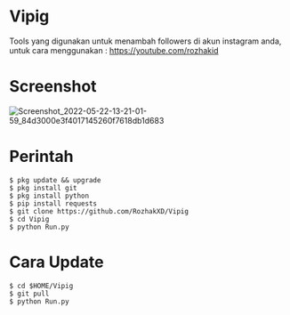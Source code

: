 # Vipig
Tools yang digunakan untuk menambah followers di akun instagram anda, untuk cara menggunakan : https://youtube.com/rozhakid

# Screenshot
![Screenshot_2022-05-22-13-21-01-59_84d3000e3f4017145260f7618db1d683](https://user-images.githubusercontent.com/65714340/170620824-615de57f-3098-4be3-8766-dd7da83afb1d.png)

# Perintah
    $ pkg update && upgrade
    $ pkg install git
    $ pkg install python
    $ pip install requests
    $ git clone https://github.com/RozhakXD/Vipig
    $ cd Vipig
    $ python Run.py

# Cara Update
    $ cd $HOME/Vipig
    $ git pull
    $ python Run.py

